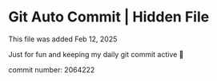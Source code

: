# Git Auto Commit | Hidden File

This file was added Feb 12, 2025

Just for fun and keeping my daily git commit active 🤪

commit number: 2064222
